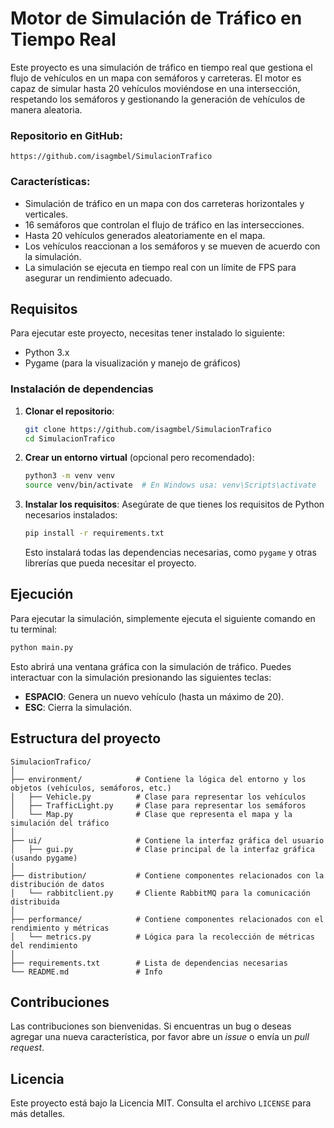 # Motor de Simulación de Tráfico en Tiempo Real

Este proyecto es una simulación de tráfico en tiempo real que gestiona el flujo de vehículos en un mapa con semáforos y carreteras. El motor es capaz de simular hasta 20 vehículos moviéndose en una intersección, respetando los semáforos y gestionando la generación de vehículos de manera aleatoria.

### Repositorio en GitHub:
```
https://github.com/isagmbel/SimulacionTrafico
```

### Características:
- Simulación de tráfico en un mapa con dos carreteras horizontales y verticales.
- 16 semáforos que controlan el flujo de tráfico en las intersecciones.
- Hasta 20 vehículos generados aleatoriamente en el mapa.
- Los vehículos reaccionan a los semáforos y se mueven de acuerdo con la simulación.
- La simulación se ejecuta en tiempo real con un límite de FPS para asegurar un rendimiento adecuado.

## Requisitos

Para ejecutar este proyecto, necesitas tener instalado lo siguiente:

- Python 3.x
- Pygame (para la visualización y manejo de gráficos)

### Instalación de dependencias

1. **Clonar el repositorio**:
   ```bash
   git clone https://github.com/isagmbel/SimulacionTrafico
   cd SimulacionTrafico
   ```

2. **Crear un entorno virtual** (opcional pero recomendado):
   ```bash
   python3 -m venv venv
   source venv/bin/activate  # En Windows usa: venv\Scripts\activate
   ```

3. **Instalar los requisitos**:
   Asegúrate de que tienes los requisitos de Python necesarios instalados:
   ```bash
   pip install -r requirements.txt
   ```

   Esto instalará todas las dependencias necesarias, como `pygame` y otras librerías que pueda necesitar el proyecto.

## Ejecución

Para ejecutar la simulación, simplemente ejecuta el siguiente comando en tu terminal:

```bash
python main.py
```

Esto abrirá una ventana gráfica con la simulación de tráfico. Puedes interactuar con la simulación presionando las siguientes teclas:

- **ESPACIO**: Genera un nuevo vehículo (hasta un máximo de 20).
- **ESC**: Cierra la simulación.

## Estructura del proyecto

```
SimulacionTrafico/
│
├── environment/            # Contiene la lógica del entorno y los objetos (vehículos, semáforos, etc.)
│   ├── Vehicle.py          # Clase para representar los vehículos
│   ├── TrafficLight.py     # Clase para representar los semáforos
│   └── Map.py              # Clase que representa el mapa y la simulación del tráfico
│
├── ui/                     # Contiene la interfaz gráfica del usuario
│   ├── gui.py              # Clase principal de la interfaz gráfica (usando pygame)
│
├── distribution/           # Contiene componentes relacionados con la distribución de datos
│   └── rabbitclient.py     # Cliente RabbitMQ para la comunicación distribuida
│
├── performance/            # Contiene componentes relacionados con el rendimiento y métricas
│   └── metrics.py          # Lógica para la recolección de métricas del rendimiento
│
├── requirements.txt        # Lista de dependencias necesarias
└── README.md               # Info
```

## Contribuciones

Las contribuciones son bienvenidas. Si encuentras un bug o deseas agregar una nueva característica, por favor abre un _issue_ o envía un _pull request_.

## Licencia

Este proyecto está bajo la Licencia MIT. Consulta el archivo `LICENSE` para más detalles.
